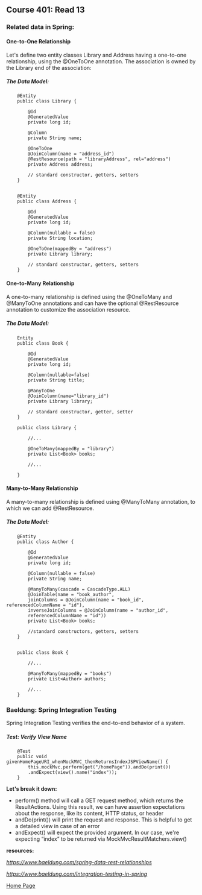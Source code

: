 ## **Course 401: Read 13**


### **Related data in Spring:**

#### One-to-One Relationship
Let's define two entity classes Library and Address having a one-to-one relationship, using the @OneToOne annotation. The association is owned by the Library end of the association:

#####  The Data Model:

        @Entity
        public class Library {

            @Id
            @GeneratedValue
            private long id;

            @Column
            private String name;

            @OneToOne
            @JoinColumn(name = "address_id")
            @RestResource(path = "libraryAddress", rel="address")
            private Address address;
            
            // standard constructor, getters, setters
        }


        @Entity
        public class Address {

            @Id
            @GeneratedValue
            private long id;

            @Column(nullable = false)
            private String location;

            @OneToOne(mappedBy = "address")
            private Library library;

            // standard constructor, getters, setters
        }

#### One-to-Many Relationship
A one-to-many relationship is defined using the @OneToMany and @ManyToOne annotations and can have the optional @RestResource annotation to customize the association resource.

#####  The Data Model:

        Entity
        public class Book {

            @Id
            @GeneratedValue
            private long id;
            
            @Column(nullable=false)
            private String title;
            
            @ManyToOne
            @JoinColumn(name="library_id")
            private Library library;
            
            // standard constructor, getter, setter
        }

        public class Library {
        
            //...
        
            @OneToMany(mappedBy = "library")
            private List<Book> books;
        
            //...
        
        }


#### Many-to-Many Relationship
A many-to-many relationship is defined using @ManyToMany annotation, to which we can add @RestResource.

#####  The Data Model:

        @Entity
        public class Author {

            @Id
            @GeneratedValue
            private long id;

            @Column(nullable = false)
            private String name;

            @ManyToMany(cascade = CascadeType.ALL)
            @JoinTable(name = "book_author", 
            joinColumns = @JoinColumn(name = "book_id", referencedColumnName = "id"), 
            inverseJoinColumns = @JoinColumn(name = "author_id", 
            referencedColumnName = "id"))
            private List<Book> books;

            //standard constructors, getters, setters
        }


        public class Book {
        
            //...
        
            @ManyToMany(mappedBy = "books")
            private List<Author> authors;
        
            //...
        }


### **Baeldung: Spring Integration Testing**
Spring Integration Testing verifies the end-to-end behavior of a system.

##### Test: Verify View Name
        @Test
        public void givenHomePageURI_whenMockMVC_thenReturnsIndexJSPViewName() {
            this.mockMvc.perform(get("/homePage")).andDo(print())
            .andExpect(view().name("index"));
        }

**Let's break it down:**

+ perform() method will call a GET request method, which returns the ResultActions. Using this result, we can have assertion expectations about the response, like its content, HTTP status, or header
+ andDo(print()) will print the request and response. This is helpful to get a detailed view in case of an error
+ andExpect() will expect the provided argument. In our case, we're expecting “index” to be returned via MockMvcResultMatchers.view()




**resources:** 

*https://www.baeldung.com/spring-data-rest-relationships*

*https://www.baeldung.com/integration-testing-in-spring*




[Home Page](../README.md)
